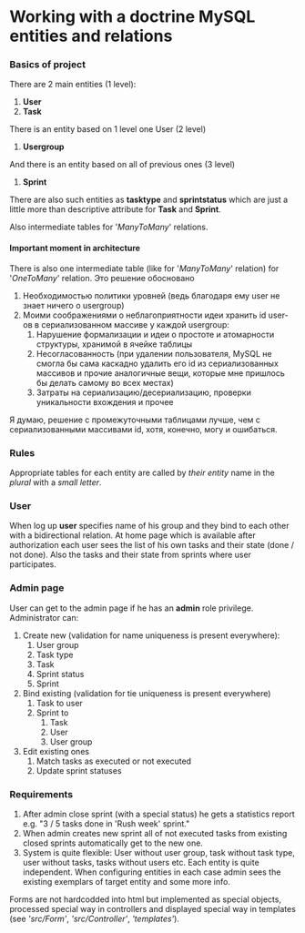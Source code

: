 # Working with a doctrine MySQL entities and relations

### Basics of project
There are 2 main entities (1 level):
1. **User**
2. **Task**

There is an entity based on 1 level one User (2 level)
1. **Usergroup**

And there is an entity based on all of previous ones (3 level)
1. **Sprint**

There are also such entities as **tasktype** and **sprintstatus** which are just a little more than descriptive attribute for **Task** and **Sprint**.

Also intermediate tables for '_ManyToMany_' relations.

#### Important moment in architecture
 There is also one intermediate table (like for '_ManyToMany_' relation) for '_OneToMany_' relation. Это решение обосновано
 1. Необходимостью политики уровней (ведь благодаря ему user не знает ничего о usergroup) 
 2. Моими соображениями о неблагоприятности идеи хранить id user-ов в сериализованном массиве у каждой usergroup:
     1. Нарушение формализации и идеи о простоте и атомарности структуры, хранимой в ячейке таблицы
     2. Несогласованность (при удалении пользователя, MySQL не смогла бы сама каскадно удалить его id из сериализованных массивов и прочие аналогичные вещи, которые мне пришлось бы делать самому во всех местах)
     3. Затраты на сериализацию/десериализацию, проверки уникальности вхождения и прочее

Я думаю, решение с промежуточными таблицами лучше, чем с сериализованными массивами id, хотя, конечно, могу и ошибаться.

### Rules
Appropriate tables for each entity are called by _their entity_ name in the _plural_ with a _small letter_.

### User
When log up **user** specifies name of his group and they bind to each other with a bidirectional relation. At home page which is available after authorization each user sees the list of his own tasks and their state (done / not done). Also the tasks and their state from sprints where user participates.

### Admin page
User can get to the admin page if he has an **admin** role privilege. Administrator can:
1. Create new (validation for name uniqueness is present everywhere):
    1. User group
    2. Task type
    3. Task
    4. Sprint status
    5. Sprint
2. Bind existing (validation for tie uniqueness is present everywhere)
    1. Task to user
    2. Sprint to
        1. Task
        2. User
        3. User group
3. Edit existing ones
    1. Match tasks as executed or not executed
    2. Update sprint statuses
### Requirements
1. After admin close sprint (with a special status) he gets a statistics report e.g. "3 / 5 tasks done in 'Rush week' sprint."
2. When admin creates new sprint all of not executed tasks from existing closed sprints automatically get to the new one.
3. System is quite flexible: User without user group, task without task type, user without tasks, tasks without users etc. Each entity is quite independent. 
When configuring entities in each case admin sees the existing exemplars of target entity and some more info.

Forms are not hardcodded into html but implemented as special objects, processed special way in controllers and displayed special way in templates (see _'src/Form'_, _'src/Controller'_, _'templates'_).
